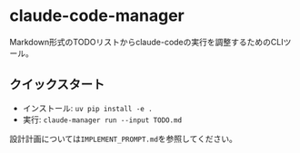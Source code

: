 # claude-code-manager

Markdown形式のTODOリストからclaude-codeの実行を調整するためのCLIツール。

## クイックスタート

- インストール: `uv pip install -e .`
- 実行: `claude-manager run --input TODO.md`

設計計画については`IMPLEMENT_PROMPT.md`を参照してください。
